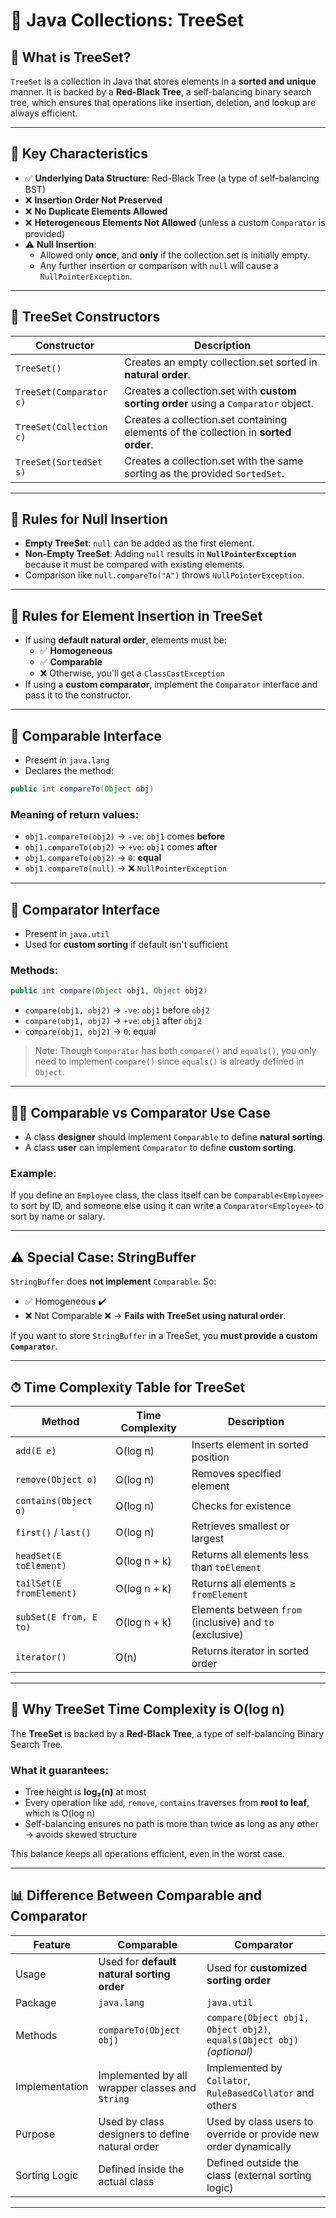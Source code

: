 
# 🌲 Java Collections: TreeSet

## 🔹 What is TreeSet?

`TreeSet` is a collection in Java that stores elements in a **sorted and unique** manner. It is backed by a **Red-Black Tree**, a self-balancing binary search tree, which ensures that operations like insertion, deletion, and lookup are always efficient.

---

## 🔸 Key Characteristics

- ✅ **Underlying Data Structure**: Red-Black Tree (a type of self-balancing BST)
- ❌ **Insertion Order Not Preserved**
- ❌ **No Duplicate Elements Allowed**
- ❌ **Heterogeneous Elements Not Allowed** (unless a custom `Comparator` is provided)
- ⚠️ **Null Insertion**:
    - Allowed only **once**, and **only** if the collection.set is initially empty.
    - Any further insertion or comparison with `null` will cause a `NullPointerException`.

---

## 🔸 TreeSet Constructors

| Constructor | Description |
|-------------|-------------|
| `TreeSet()` | Creates an empty collection.set sorted in **natural order**. |
| `TreeSet(Comparator c)` | Creates a collection.set with **custom sorting order** using a `Comparator` object. |
| `TreeSet(Collection c)` | Creates a collection.set containing elements of the collection in **sorted order**. |
| `TreeSet(SortedSet s)` | Creates a collection.set with the same sorting as the provided `SortedSet`. |

---

## 🔸 Rules for Null Insertion

- **Empty TreeSet**: `null` can be added as the first element.
- **Non-Empty TreeSet**: Adding `null` results in **`NullPointerException`** because it must be compared with existing elements.
- Comparison like `null.compareTo("A")` throws `NullPointerException`.

---

## 🔸 Rules for Element Insertion in TreeSet

- If using **default natural order**, elements must be:
    - ✅ **Homogeneous**
    - ✅ **Comparable**
    - ❌ Otherwise, you'll get a `ClassCastException`
- If using a **custom comparator**, implement the `Comparator` interface and pass it to the constructor.

---

## 🔸 Comparable Interface

- Present in `java.lang`
- Declares the method:
```java
public int compareTo(Object obj)
```

### Meaning of return values:
- `obj1.compareTo(obj2)` → `-ve`: `obj1` comes **before**
- `obj1.compareTo(obj2)` → `+ve`: `obj1` comes **after**
- `obj1.compareTo(obj2)` → `0`: **equal**
- `obj1.compareTo(null)` → ❌ `NullPointerException`

---

## 🔸 Comparator Interface

- Present in `java.util`
- Used for **custom sorting** if default isn't sufficient

### Methods:
```java
public int compare(Object obj1, Object obj2)
```

- `compare(obj1, obj2)` → `-ve`: `obj1` before `obj2`
- `compare(obj1, obj2)` → `+ve`: `obj1` after `obj2`
- `compare(obj1, obj2)` → `0`: equal

> Note: Though `Comparator` has both `compare()` and `equals()`, you only need to implement `compare()` since `equals()` is already defined in `Object`.

---

## 🧑‍🏫 Comparable vs Comparator Use Case

- A class **designer** should implement `Comparable` to define **natural sorting**.
- A class **user** can implement `Comparator` to define **custom sorting**.

### Example:
If you define an `Employee` class, the class itself can be `Comparable<Employee>` to sort by ID, and someone else using it can write a `Comparator<Employee>` to sort by name or salary.

---

## ⚠️ Special Case: StringBuffer

`StringBuffer` does **not implement** `Comparable`. So:

- ✅ Homogeneous ✔️
- ❌ Not Comparable ❌
  → **Fails with TreeSet using natural order**.

If you want to store `StringBuffer` in a TreeSet, you **must provide a custom `Comparator`**.

---

## ⏱ Time Complexity Table for TreeSet

| Method                      | Time Complexity | Description |
|-----------------------------|------------------|-------------|
| `add(E e)`                  | O(log n)         | Inserts element in sorted position |
| `remove(Object o)`          | O(log n)         | Removes specified element |
| `contains(Object o)`        | O(log n)         | Checks for existence |
| `first()` / `last()`        | O(log n)         | Retrieves smallest or largest |
| `headSet(E toElement)`      | O(log n + k)     | Returns all elements less than `toElement` |
| `tailSet(E fromElement)`    | O(log n + k)     | Returns all elements ≥ `fromElement` |
| `subSet(E from, E to)`      | O(log n + k)     | Elements between `from` (inclusive) and `to` (exclusive) |
| `iterator()`                | O(n)             | Returns iterator in sorted order |

---

## 🧠 Why TreeSet Time Complexity is O(log n)

The **TreeSet** is backed by a **Red-Black Tree**, a type of self-balancing Binary Search Tree.

### What it guarantees:

- Tree height is **log₂(n)** at most
- Every operation like `add`, `remove`, `contains` traverses from **root to leaf**, which is O(log n)
- Self-balancing ensures no path is more than twice as long as any other → avoids skewed structure

This balance keeps all operations efficient, even in the worst case.

---

## 📊 Difference Between Comparable and Comparator

| Feature | Comparable | Comparator |
|--------|------------|------------|
| Usage | Used for **default natural sorting order** | Used for **customized sorting order** |
| Package | `java.lang` | `java.util` |
| Methods | `compareTo(Object obj)` | `compare(Object obj1, Object obj2)`, `equals(Object obj)` *(optional)* |
| Implementation | Implemented by all wrapper classes and `String` | Implemented by `Collator`, `RuleBasedCollator` and others |
| Purpose | Used by class designers to define natural order | Used by class users to override or provide new order dynamically |
| Sorting Logic | Defined inside the actual class | Defined outside the class (external sorting logic) |

---